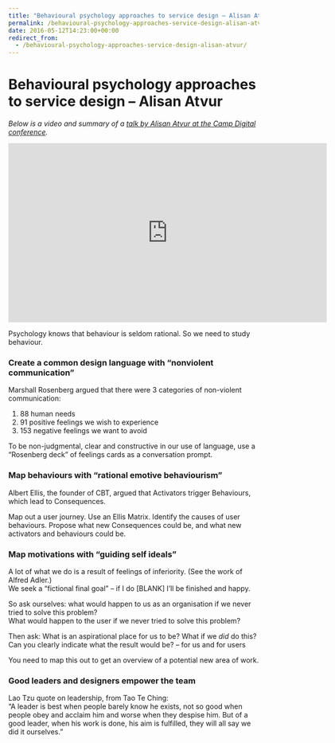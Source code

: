 ```yaml
---
title: "Behavioural psychology approaches to service design – Alisan Atvur"
permalink: /behavioural-psychology-approaches-service-design-alisan-atvur
date: 2016-05-12T14:23:00+00:00
redirect_from:
  - /behavioural-psychology-approaches-service-design-alisan-atvur/
---
```


# Behavioural psychology approaches to service design – Alisan Atvur

*Below is a video and summary of a [talk by Alisan Atvur at the Camp Digital conference](http://campdigital.wearesigma.com/alisan-atvur.html).*

<iframe title="Behavioural psychology approaches to service design - Alisan Atvur (Camp Digital 2016)" width="640" height="360" src="https://www.youtube.com/embed/ETCJyKjIp7U" frameborder="0" allow="accelerometer; autoplay; encrypted-media; gyroscope; picture-in-picture" allowfullscreen></iframe>

Psychology knows that behaviour is seldom rational. So we need to study behaviour.

### Create a common design language with “nonviolent communication”

Marshall Rosenberg argued that there were 3 categories of non-violent communication:

1. 88 human needs 
2. 91 positive feelings we wish to experience
3. 153 negative feelings we want to avoid

To be non-judgmental, clear and constructive in our use of language, use a “Rosenberg deck” of feelings cards as a conversation prompt.

### Map behaviours with “rational emotive behaviourism”

Albert Ellis, the founder of CBT, argued that Activators trigger Behaviours, which lead to Consequences.

Map out a user journey. Use an Ellis Matrix. Identify the causes of user behaviours. Propose what new Consequences could be, and what new activators and behaviours could be.

### Map motivations with “guiding self ideals”

A lot of what we do is a result of feelings of inferiority. (See the work of Alfred Adler.)  
We seek a “fictional final goal” – if I do [BLANK] I’ll be finished and happy.

So ask ourselves: what would happen to us as an organisation if we never tried to solve this problem?  
What would happen to the user if we never tried to solve this problem?

Then ask: What is an aspirational place for us to be? What if we *did* do this?  
Can you clearly indicate what the result would be? – for us and for users

You need to map this out to get an overview of a potential new area of work.

### Good leaders and designers empower the team

Lao Tzu quote on leadership, from Tao Te Ching:  
“A leader is best when people barely know he exists, not so good when people obey and acclaim him and worse when they despise him. But of a good leader, when his work is done, his aim is fulfilled, they will all say we did it ourselves.”